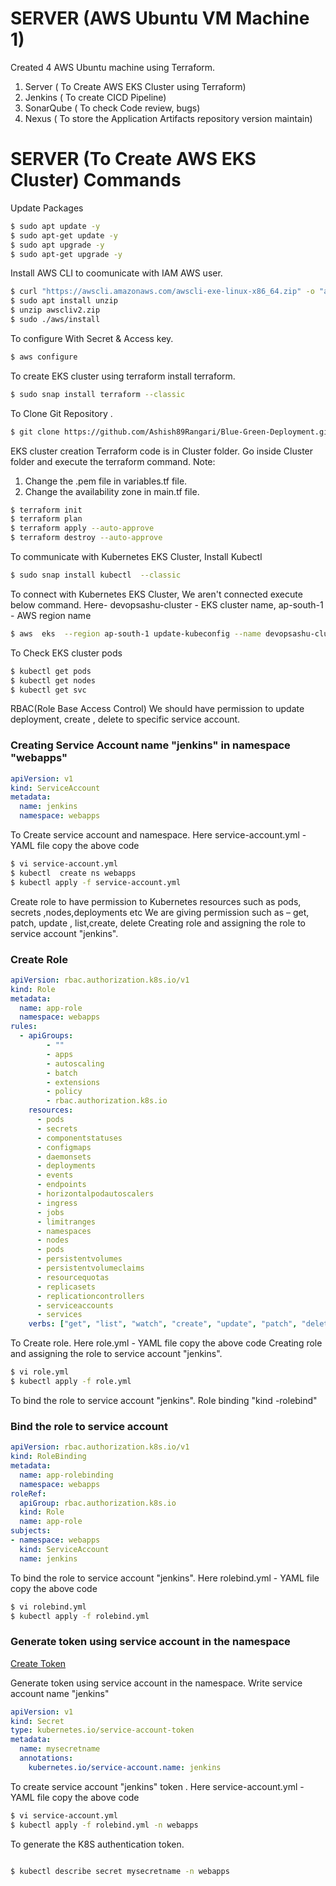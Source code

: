 # SERVER (AWS Ubuntu VM Machine 1) 

Created 4 AWS Ubuntu machine using Terraform.

1) Server ( To Create AWS EKS Cluster using Terraform)
2) Jenkins ( To create CICD Pipeline)
3) SonarQube ( To check Code review, bugs)
4) Nexus  ( To store the Application Artifacts repository version maintain)




# SERVER (To Create AWS EKS Cluster) Commands
  

Update Packages 

```bash
$ sudo apt update -y
$ sudo apt-get update -y
$ sudo apt upgrade -y
$ sudo apt-get upgrade -y
```

Install AWS CLI to coomunicate with IAM AWS user.

```bash
$ curl "https://awscli.amazonaws.com/awscli-exe-linux-x86_64.zip" -o "awscliv2.zip"
$ sudo apt install unzip
$ unzip awscliv2.zip
$ sudo ./aws/install
```
To configure With Secret & Access key.

```bash
$ aws configure

```
To create EKS cluster using terraform install terraform.

```bash
$ sudo snap install terraform --classic  
```
To Clone Git Repository .

```bash
$ git clone https://github.com/Ashish89Rangari/Blue-Green-Deployment.git 
```
EKS cluster creation Terraform code is in Cluster folder. Go inside Cluster folder and execute the terraform  command.
Note: 
1) Change the .pem file in variables.tf file.
2) Change the availability zone in main.tf file.

```bash
$ terraform init
$ terraform plan
$ terraform apply --auto-approve
$ terraform destroy --auto-approve
```

To communicate with Kubernetes EKS Cluster, Install Kubectl

```bash
$ sudo snap install kubectl  --classic

```
To connect with Kubernetes EKS Cluster, We aren't connected execute below command.
Here-  devopsashu-cluster - EKS cluster name, ap-south-1 - AWS region name

```bash
$ aws  eks  --region ap-south-1 update-kubeconfig --name devopsashu-cluster

```
To Check EKS cluster pods 

```bash
$ kubectl get pods
$ kubectl get nodes
$ kubectl get svc

```

RBAC(Role Base Access Control)
We should have permission to update deployment, create , delete to specific service account.

### Creating Service Account name "jenkins" in namespace "webapps"


```yaml
apiVersion: v1
kind: ServiceAccount
metadata:
  name: jenkins
  namespace: webapps
```

To Create service account and namespace. Here service-account.yml - YAML file copy the above code

```bash
$ vi service-account.yml
$ kubectl  create ns webapps
$ kubectl apply -f service-account.yml

```

Create role to have permission to Kubernetes resources such as pods, secrets ,nodes,deployments etc
We are giving  permission such as – get, patch, update , list,create, delete
Creating role and assigning the role to service account "jenkins".


### Create Role 


```yaml
apiVersion: rbac.authorization.k8s.io/v1
kind: Role
metadata:
  name: app-role
  namespace: webapps
rules:
  - apiGroups:
        - ""
        - apps
        - autoscaling
        - batch
        - extensions
        - policy
        - rbac.authorization.k8s.io
    resources:
      - pods
      - secrets
      - componentstatuses
      - configmaps
      - daemonsets
      - deployments
      - events
      - endpoints
      - horizontalpodautoscalers
      - ingress
      - jobs
      - limitranges
      - namespaces
      - nodes
      - pods
      - persistentvolumes
      - persistentvolumeclaims
      - resourcequotas
      - replicasets
      - replicationcontrollers
      - serviceaccounts
      - services
    verbs: ["get", "list", "watch", "create", "update", "patch", "delete"]
```


To Create role. Here role.yml - YAML file copy the above code
Creating role and assigning the role to service account "jenkins".

```bash
$ vi role.yml
$ kubectl apply -f role.yml

```

To bind the role to service account "jenkins".
Role binding "kind -rolebind"


### Bind the role to service account


```yaml
apiVersion: rbac.authorization.k8s.io/v1
kind: RoleBinding
metadata:
  name: app-rolebinding
  namespace: webapps 
roleRef:
  apiGroup: rbac.authorization.k8s.io
  kind: Role
  name: app-role 
subjects:
- namespace: webapps 
  kind: ServiceAccount
  name: jenkins 
```
To bind the role to service account "jenkins". Here rolebind.yml - YAML file copy the above code

```bash
$ vi rolebind.yml
$ kubectl apply -f rolebind.yml

```



### Generate token using service account in the namespace

[Create Token](https://kubernetes.io/docs/reference/access-authn-authz/service-accounts-admin/#:~:text=To%20create%20a%20non%2Dexpiring,with%20that%20generated%20token%20data.)

Generate token using service account in the namespace. Write service account name "jenkins"

```yaml
apiVersion: v1
kind: Secret
type: kubernetes.io/service-account-token
metadata:
  name: mysecretname
  annotations:
    kubernetes.io/service-account.name: jenkins
```

To create service account "jenkins" token . Here service-account.yml - YAML file copy the above code

```bash
$ vi service-account.yml
$ kubectl apply -f rolebind.yml -n webapps

```

To generate the K8S authentication token.

```bash

$ kubectl describe secret mysecretname -n webapps

```



